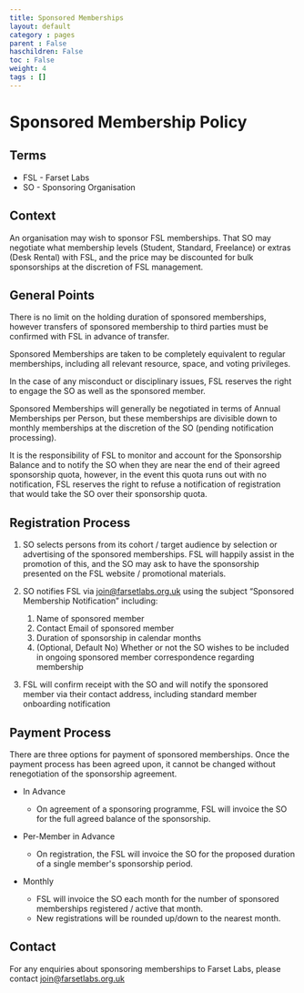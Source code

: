 ```yaml
---
title: Sponsored Memberships
layout: default
category : pages
parent : False
haschildren: False
toc : False
weight: 4
tags : []
---
```


# Sponsored Membership Policy

## Terms

* FSL - Farset Labs
* SO - Sponsoring Organisation

## Context

An organisation may wish to sponsor FSL memberships. That SO may
negotiate what membership levels (Student, Standard, Freelance) or
extras (Desk Rental) with FSL, and the price may be discounted for bulk
sponsorships at the discretion of FSL management.

## General Points

There is no limit on the holding duration of sponsored memberships,
however transfers of sponsored membership to third parties must be
confirmed with FSL in advance of transfer.

Sponsored Memberships are taken to be completely equivalent to regular
memberships, including all relevant resource, space, and voting
privileges.

In the case of any misconduct or disciplinary issues, FSL reserves the
right to engage the SO as well as the sponsored member.

Sponsored Memberships will generally be negotiated in terms of Annual
Memberships per Person, but these memberships are divisible down to
monthly memberships at the discretion of the SO (pending notification
processing).

It is the responsibility of FSL to monitor and account for the
Sponsorship Balance and to notify the SO when they are near the end of
their agreed sponsorship quota, however, in the event this quota runs
out with no notification, FSL reserves the right to refuse a
notification of registration that would take the SO over their
sponsorship quota.

## Registration Process

1.  SO selects persons from its cohort / target audience by selection
    or advertising of the sponsored memberships. FSL will happily assist
    in the promotion of this, and the SO may ask to have the sponsorship
    presented on the FSL website / promotional materials. 

2.  SO notifies FSL via [join@farsetlabs.org.uk](mailto:join@farsetlabs.org.uk)
    using the subject “Sponsored Membership Notification” including: 
    1.  Name of sponsored member 
    2.  Contact Email of sponsored member 
    3.  Duration of sponsorship in calendar months 
    4.  (Optional, Default No) Whether or not the SO wishes to be
        included in ongoing sponsored member correspondence regarding
        membership 

3.  FSL will confirm receipt with the SO and will notify the sponsored
    member via their contact address, including standard member
    onboarding notification 

## Payment Process

There are three options for payment of sponsored memberships. Once the
payment process has been agreed upon, it cannot be changed without
renegotiation of the sponsorship agreement.

-   In Advance 
    -   On agreement of a sponsoring programme, FSL will invoice the SO
        for the full agreed balance of the sponsorship.  

-   Per-Member in Advance 
    -   On registration, the FSL will invoice the SO for the proposed
        duration of a single member's sponsorship period. 

-   Monthly 
    -   FSL will invoice the SO each month for the number of sponsored
        memberships registered / active that month.
    -   New registrations will be rounded up/down to the nearest month. 

## Contact

For any enquiries about sponsoring memberships to Farset Labs, please
contact [join@farsetlabs.org.uk](mailto:join@farsetlabs.org.uk)
